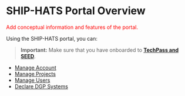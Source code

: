 # SHIP-HATS Portal Overview

<span style="color:red">
Add conceptual information and features of the portal. </span>


Using the SHIP-HATS portal, you can:

> **Important:** Make sure that you have onboarded to **[TechPass and SEED](onboarding-prerequisites)**.
    
- [Manage Account](manage-account)
- [Manage Projects](manage-projects)
- [Manage Users](manage-users)
- [Declare DGP Systems](declare-dgp-systems)

